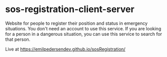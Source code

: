 # sos-registration-client-server

Website for people to register their position and status in emergency situations. You don't need an account to use this service. If you are looking for a person in a dangerous situation, you can use this service to search for that person.

Live at https://emilpedersendev.github.io/sosRegistration/
